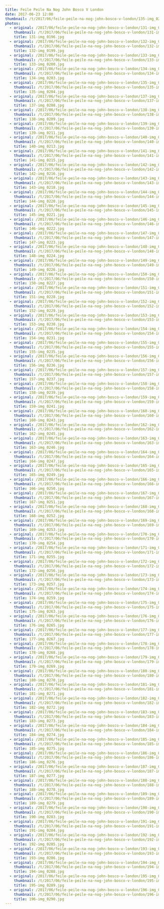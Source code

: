 ```yaml
---
title: Feile Peile Na Nog John Bosco V London
date: 2017-06-23 12:00
thumbnail: /t/2017/06/feile-peile-na-nog-john-bosco-v-london/135-img_0204.jpg
photos:
  - original: /2017/06/feile-peile-na-nog-john-bosco-v-london/131-img_0196.jpg
    thumbnail: /t/2017/06/feile-peile-na-nog-john-bosco-v-london/131-img_0196.jpg
    title: 131-img_0196.jpg
  - original: /2017/06/feile-peile-na-nog-john-bosco-v-london/132-img_0199.jpg
    thumbnail: /t/2017/06/feile-peile-na-nog-john-bosco-v-london/132-img_0199.jpg
    title: 132-img_0199.jpg
  - original: /2017/06/feile-peile-na-nog-john-bosco-v-london/133-img_0200.jpg
    thumbnail: /t/2017/06/feile-peile-na-nog-john-bosco-v-london/133-img_0200.jpg
    title: 133-img_0200.jpg
  - original: /2017/06/feile-peile-na-nog-john-bosco-v-london/134-img_0203.jpg
    thumbnail: /t/2017/06/feile-peile-na-nog-john-bosco-v-london/134-img_0203.jpg
    title: 134-img_0203.jpg
  - original: /2017/06/feile-peile-na-nog-john-bosco-v-london/135-img_0204.jpg
    thumbnail: /t/2017/06/feile-peile-na-nog-john-bosco-v-london/135-img_0204.jpg
    title: 135-img_0204.jpg
  - original: /2017/06/feile-peile-na-nog-john-bosco-v-london/137-img_0208.jpg
    thumbnail: /t/2017/06/feile-peile-na-nog-john-bosco-v-london/137-img_0208.jpg
    title: 137-img_0208.jpg
  - original: /2017/06/feile-peile-na-nog-john-bosco-v-london/138-img_0209.jpg
    thumbnail: /t/2017/06/feile-peile-na-nog-john-bosco-v-london/138-img_0209.jpg
    title: 138-img_0209.jpg
  - original: /2017/06/feile-peile-na-nog-john-bosco-v-london/139-img_0211.jpg
    thumbnail: /t/2017/06/feile-peile-na-nog-john-bosco-v-london/139-img_0211.jpg
    title: 139-img_0211.jpg
  - original: /2017/06/feile-peile-na-nog-john-bosco-v-london/140-img_0213.jpg
    thumbnail: /t/2017/06/feile-peile-na-nog-john-bosco-v-london/140-img_0213.jpg
    title: 140-img_0213.jpg
  - original: /2017/06/feile-peile-na-nog-john-bosco-v-london/141-img_0215.jpg
    thumbnail: /t/2017/06/feile-peile-na-nog-john-bosco-v-london/141-img_0215.jpg
    title: 141-img_0215.jpg
  - original: /2017/06/feile-peile-na-nog-john-bosco-v-london/142-img_0216.jpg
    thumbnail: /t/2017/06/feile-peile-na-nog-john-bosco-v-london/142-img_0216.jpg
    title: 142-img_0216.jpg
  - original: /2017/06/feile-peile-na-nog-john-bosco-v-london/143-img_0218.jpg
    thumbnail: /t/2017/06/feile-peile-na-nog-john-bosco-v-london/143-img_0218.jpg
    title: 143-img_0218.jpg
  - original: /2017/06/feile-peile-na-nog-john-bosco-v-london/144-img_0220.jpg
    thumbnail: /t/2017/06/feile-peile-na-nog-john-bosco-v-london/144-img_0220.jpg
    title: 144-img_0220.jpg
  - original: /2017/06/feile-peile-na-nog-john-bosco-v-london/145-img_0221.jpg
    thumbnail: /t/2017/06/feile-peile-na-nog-john-bosco-v-london/145-img_0221.jpg
    title: 145-img_0221.jpg
  - original: /2017/06/feile-peile-na-nog-john-bosco-v-london/146-img_0222.jpg
    thumbnail: /t/2017/06/feile-peile-na-nog-john-bosco-v-london/146-img_0222.jpg
    title: 146-img_0222.jpg
  - original: /2017/06/feile-peile-na-nog-john-bosco-v-london/147-img_0223.jpg
    thumbnail: /t/2017/06/feile-peile-na-nog-john-bosco-v-london/147-img_0223.jpg
    title: 147-img_0223.jpg
  - original: /2017/06/feile-peile-na-nog-john-bosco-v-london/148-img_0224.jpg
    thumbnail: /t/2017/06/feile-peile-na-nog-john-bosco-v-london/148-img_0224.jpg
    title: 148-img_0224.jpg
  - original: /2017/06/feile-peile-na-nog-john-bosco-v-london/149-img_0226.jpg
    thumbnail: /t/2017/06/feile-peile-na-nog-john-bosco-v-london/149-img_0226.jpg
    title: 149-img_0226.jpg
  - original: /2017/06/feile-peile-na-nog-john-bosco-v-london/150-img_0227.jpg
    thumbnail: /t/2017/06/feile-peile-na-nog-john-bosco-v-london/150-img_0227.jpg
    title: 150-img_0227.jpg
  - original: /2017/06/feile-peile-na-nog-john-bosco-v-london/151-img_0228.jpg
    thumbnail: /t/2017/06/feile-peile-na-nog-john-bosco-v-london/151-img_0228.jpg
    title: 151-img_0228.jpg
  - original: /2017/06/feile-peile-na-nog-john-bosco-v-london/152-img_0229.jpg
    thumbnail: /t/2017/06/feile-peile-na-nog-john-bosco-v-london/152-img_0229.jpg
    title: 152-img_0229.jpg
  - original: /2017/06/feile-peile-na-nog-john-bosco-v-london/153-img_0230.jpg
    thumbnail: /t/2017/06/feile-peile-na-nog-john-bosco-v-london/153-img_0230.jpg
    title: 153-img_0230.jpg
  - original: /2017/06/feile-peile-na-nog-john-bosco-v-london/154-img_0231.jpg
    thumbnail: /t/2017/06/feile-peile-na-nog-john-bosco-v-london/154-img_0231.jpg
    title: 154-img_0231.jpg
  - original: /2017/06/feile-peile-na-nog-john-bosco-v-london/155-img_0235.jpg
    thumbnail: /t/2017/06/feile-peile-na-nog-john-bosco-v-london/155-img_0235.jpg
    title: 155-img_0235.jpg
  - original: /2017/06/feile-peile-na-nog-john-bosco-v-london/156-img_0236.jpg
    thumbnail: /t/2017/06/feile-peile-na-nog-john-bosco-v-london/156-img_0236.jpg
    title: 156-img_0236.jpg
  - original: /2017/06/feile-peile-na-nog-john-bosco-v-london/157-img_0237.jpg
    thumbnail: /t/2017/06/feile-peile-na-nog-john-bosco-v-london/157-img_0237.jpg
    title: 157-img_0237.jpg
  - original: /2017/06/feile-peile-na-nog-john-bosco-v-london/158-img_0239.jpg
    thumbnail: /t/2017/06/feile-peile-na-nog-john-bosco-v-london/158-img_0239.jpg
    title: 158-img_0239.jpg
  - original: /2017/06/feile-peile-na-nog-john-bosco-v-london/159-img_0241.jpg
    thumbnail: /t/2017/06/feile-peile-na-nog-john-bosco-v-london/159-img_0241.jpg
    title: 159-img_0241.jpg
  - original: /2017/06/feile-peile-na-nog-john-bosco-v-london/160-img_0243.jpg
    thumbnail: /t/2017/06/feile-peile-na-nog-john-bosco-v-london/160-img_0243.jpg
    title: 160-img_0243.jpg
  - original: /2017/06/feile-peile-na-nog-john-bosco-v-london/162-img_0245.jpg
    thumbnail: /t/2017/06/feile-peile-na-nog-john-bosco-v-london/162-img_0245.jpg
    title: 162-img_0245.jpg
  - original: /2017/06/feile-peile-na-nog-john-bosco-v-london/163-img_0246.jpg
    thumbnail: /t/2017/06/feile-peile-na-nog-john-bosco-v-london/163-img_0246.jpg
    title: 163-img_0246.jpg
  - original: /2017/06/feile-peile-na-nog-john-bosco-v-london/164-img_0247.jpg
    thumbnail: /t/2017/06/feile-peile-na-nog-john-bosco-v-london/164-img_0247.jpg
    title: 164-img_0247.jpg
  - original: /2017/06/feile-peile-na-nog-john-bosco-v-london/165-img_0249.jpg
    thumbnail: /t/2017/06/feile-peile-na-nog-john-bosco-v-london/165-img_0249.jpg
    title: 165-img_0249.jpg
  - original: /2017/06/feile-peile-na-nog-john-bosco-v-london/166-img_0250.jpg
    thumbnail: /t/2017/06/feile-peile-na-nog-john-bosco-v-london/166-img_0250.jpg
    title: 166-img_0250.jpg
  - original: /2017/06/feile-peile-na-nog-john-bosco-v-london/167-img_0251.jpg
    thumbnail: /t/2017/06/feile-peile-na-nog-john-bosco-v-london/167-img_0251.jpg
    title: 167-img_0251.jpg
  - original: /2017/06/feile-peile-na-nog-john-bosco-v-london/168-img_0252.jpg
    thumbnail: /t/2017/06/feile-peile-na-nog-john-bosco-v-london/168-img_0252.jpg
    title: 168-img_0252.jpg
  - original: /2017/06/feile-peile-na-nog-john-bosco-v-london/169-img_0253.jpg
    thumbnail: /t/2017/06/feile-peile-na-nog-john-bosco-v-london/169-img_0253.jpg
    title: 169-img_0253.jpg
  - original: /2017/06/feile-peile-na-nog-john-bosco-v-london/170-img_0254.jpg
    thumbnail: /t/2017/06/feile-peile-na-nog-john-bosco-v-london/170-img_0254.jpg
    title: 170-img_0254.jpg
  - original: /2017/06/feile-peile-na-nog-john-bosco-v-london/171-img_0255.jpg
    thumbnail: /t/2017/06/feile-peile-na-nog-john-bosco-v-london/171-img_0255.jpg
    title: 171-img_0255.jpg
  - original: /2017/06/feile-peile-na-nog-john-bosco-v-london/172-img_0256.jpg
    thumbnail: /t/2017/06/feile-peile-na-nog-john-bosco-v-london/172-img_0256.jpg
    title: 172-img_0256.jpg
  - original: /2017/06/feile-peile-na-nog-john-bosco-v-london/173-img_0257.jpg
    thumbnail: /t/2017/06/feile-peile-na-nog-john-bosco-v-london/173-img_0257.jpg
    title: 173-img_0257.jpg
  - original: /2017/06/feile-peile-na-nog-john-bosco-v-london/174-img_0259.jpg
    thumbnail: /t/2017/06/feile-peile-na-nog-john-bosco-v-london/174-img_0259.jpg
    title: 174-img_0259.jpg
  - original: /2017/06/feile-peile-na-nog-john-bosco-v-london/175-img_0263.jpg
    thumbnail: /t/2017/06/feile-peile-na-nog-john-bosco-v-london/175-img_0263.jpg
    title: 175-img_0263.jpg
  - original: /2017/06/feile-peile-na-nog-john-bosco-v-london/176-img_0265.jpg
    thumbnail: /t/2017/06/feile-peile-na-nog-john-bosco-v-london/176-img_0265.jpg
    title: 176-img_0265.jpg
  - original: /2017/06/feile-peile-na-nog-john-bosco-v-london/177-img_0267.jpg
    thumbnail: /t/2017/06/feile-peile-na-nog-john-bosco-v-london/177-img_0267.jpg
    title: 177-img_0267.jpg
  - original: /2017/06/feile-peile-na-nog-john-bosco-v-london/178-img_0268.jpg
    thumbnail: /t/2017/06/feile-peile-na-nog-john-bosco-v-london/178-img_0268.jpg
    title: 178-img_0268.jpg
  - original: /2017/06/feile-peile-na-nog-john-bosco-v-london/179-img_0269.jpg
    thumbnail: /t/2017/06/feile-peile-na-nog-john-bosco-v-london/179-img_0269.jpg
    title: 179-img_0269.jpg
  - original: /2017/06/feile-peile-na-nog-john-bosco-v-london/180-img_0270.jpg
    thumbnail: /t/2017/06/feile-peile-na-nog-john-bosco-v-london/180-img_0270.jpg
    title: 180-img_0270.jpg
  - original: /2017/06/feile-peile-na-nog-john-bosco-v-london/181-img_0271.jpg
    thumbnail: /t/2017/06/feile-peile-na-nog-john-bosco-v-london/181-img_0271.jpg
    title: 181-img_0271.jpg
  - original: /2017/06/feile-peile-na-nog-john-bosco-v-london/182-img_0272.jpg
    thumbnail: /t/2017/06/feile-peile-na-nog-john-bosco-v-london/182-img_0272.jpg
    title: 182-img_0272.jpg
  - original: /2017/06/feile-peile-na-nog-john-bosco-v-london/183-img_0273.jpg
    thumbnail: /t/2017/06/feile-peile-na-nog-john-bosco-v-london/183-img_0273.jpg
    title: 183-img_0273.jpg
  - original: /2017/06/feile-peile-na-nog-john-bosco-v-london/184-img_0274.jpg
    thumbnail: /t/2017/06/feile-peile-na-nog-john-bosco-v-london/184-img_0274.jpg
    title: 184-img_0274.jpg
  - original: /2017/06/feile-peile-na-nog-john-bosco-v-london/185-img_0275.jpg
    thumbnail: /t/2017/06/feile-peile-na-nog-john-bosco-v-london/185-img_0275.jpg
    title: 185-img_0275.jpg
  - original: /2017/06/feile-peile-na-nog-john-bosco-v-london/186-img_0276.jpg
    thumbnail: /t/2017/06/feile-peile-na-nog-john-bosco-v-london/186-img_0276.jpg
    title: 186-img_0276.jpg
  - original: /2017/06/feile-peile-na-nog-john-bosco-v-london/187-img_0277.jpg
    thumbnail: /t/2017/06/feile-peile-na-nog-john-bosco-v-london/187-img_0277.jpg
    title: 187-img_0277.jpg
  - original: /2017/06/feile-peile-na-nog-john-bosco-v-london/188-img_0278.jpg
    thumbnail: /t/2017/06/feile-peile-na-nog-john-bosco-v-london/188-img_0278.jpg
    title: 188-img_0278.jpg
  - original: /2017/06/feile-peile-na-nog-john-bosco-v-london/189-img_0279.jpg
    thumbnail: /t/2017/06/feile-peile-na-nog-john-bosco-v-london/189-img_0279.jpg
    title: 189-img_0279.jpg
  - original: /2017/06/feile-peile-na-nog-john-bosco-v-london/190-img_0283.jpg
    thumbnail: /t/2017/06/feile-peile-na-nog-john-bosco-v-london/190-img_0283.jpg
    title: 190-img_0283.jpg
  - original: /2017/06/feile-peile-na-nog-john-bosco-v-london/191-img_0284.jpg
    thumbnail: /t/2017/06/feile-peile-na-nog-john-bosco-v-london/191-img_0284.jpg
    title: 191-img_0284.jpg
  - original: /2017/06/feile-peile-na-nog-john-bosco-v-london/192-img_0285.jpg
    thumbnail: /t/2017/06/feile-peile-na-nog-john-bosco-v-london/192-img_0285.jpg
    title: 192-img_0285.jpg
  - original: /2017/06/feile-peile-na-nog-john-bosco-v-london/193-img_0286.jpg
    thumbnail: /t/2017/06/feile-peile-na-nog-john-bosco-v-london/193-img_0286.jpg
    title: 193-img_0286.jpg
  - original: /2017/06/feile-peile-na-nog-john-bosco-v-london/194-img_0288.jpg
    thumbnail: /t/2017/06/feile-peile-na-nog-john-bosco-v-london/194-img_0288.jpg
    title: 194-img_0288.jpg
  - original: /2017/06/feile-peile-na-nog-john-bosco-v-london/195-img_0289.jpg
    thumbnail: /t/2017/06/feile-peile-na-nog-john-bosco-v-london/195-img_0289.jpg
    title: 195-img_0289.jpg
  - original: /2017/06/feile-peile-na-nog-john-bosco-v-london/196-img_0290.jpg
    thumbnail: /t/2017/06/feile-peile-na-nog-john-bosco-v-london/196-img_0290.jpg
    title: 196-img_0290.jpg
---
```

